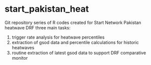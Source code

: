 # start_pakistan_heat
Git repository
series of R codes created for Start Network Pakistan heatwave DRF
three main tasks: 
1) trigger rate analysis for heatwave percentiles
2) extraction of gsod data and percentile calculations for historic heatwaves
3) routine extraction of latest gsod data to support DRF comparative monitor
